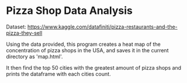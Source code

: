# Pizza Shop Data Analysis

Dataset: https://www.kaggle.com/datafiniti/pizza-restaurants-and-the-pizza-they-sell

Using the data provided, this program creates a heat map of the concentration of pizza shops in the USA, and saves it in the current directory as 'map.html'.

It then find the top 50 cities with the greatest amount of pizza shops and prints the dataframe with each cities count.